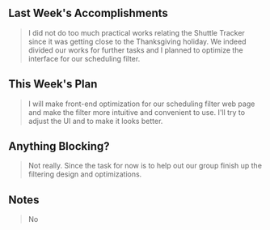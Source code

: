 ## Last Week's Accomplishments

> I did not do too much practical works relating the Shuttle Tracker since it was getting close to the Thanksgiving holiday. We indeed divided our works for further tasks and I planned to optimize the interface for our scheduling filter.

## This Week's Plan

> I will make front-end optimization for our scheduling filter web page and make the filter more intuitive and convenient to use. I'll try to adjust the UI and to make it looks better.

## Anything Blocking?

> Not really. Since the task for now is to help out our group finish up the filtering design and optimizations.

## Notes

> No